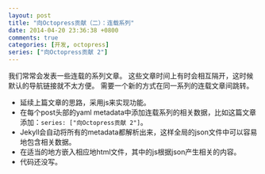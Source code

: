 ```yaml
---
layout: post
title: "向Octopress贡献（二）：连载系列"
date: 2014-04-20 23:36:38 +0800
comments: true
categories: [开发, octopress]
series: ["向Octopress贡献 2"]
---
```


我们常常会发表一些连载的系列文章。
这些文章时间上有时会相互隔开，这时候默认的导航链接就不太方便。
需要一个新的方式在同一系列的连载文章间跳转。

<!-- more -->

* 延续上篇文章的思路，采用js来实现功能。
* 在每个post头部的yaml metadata中添加连载系列的相关数据，比如这篇文章添加：`series: ["向Octopress贡献 2"]`。
* Jekyll会自动将所有的metadata都解析出来，这样全局的json文件中可以容易地包含相关数据。
* 在适当的地方嵌入相应地html文件，其中的js根据json产生相关的内容。
* 代码还没写。
